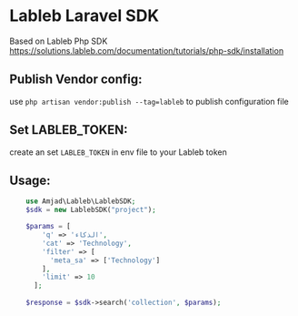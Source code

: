 # Lableb Laravel SDK
Based on Lableb Php SDK https://solutions.lableb.com/documentation/tutorials/php-sdk/installation 

## Publish Vendor config:
use ```php artisan vendor:publish --tag=lableb``` to publish configuration file

## Set LABLEB_TOKEN: 
create an set ```LABLEB_TOKEN``` in env file to your Lableb token

## Usage:

```php
    use Amjad\Lableb\LablebSDK;
    $sdk = new LablebSDK("project");

    $params = [
        'q' => 'الذكاء',
        'cat' => 'Technology',
        'filter' => [
          'meta_sa' => ['Technology']
        ],
        'limit' => 10
      ];
  
    $response = $sdk->search('collection', $params);
```